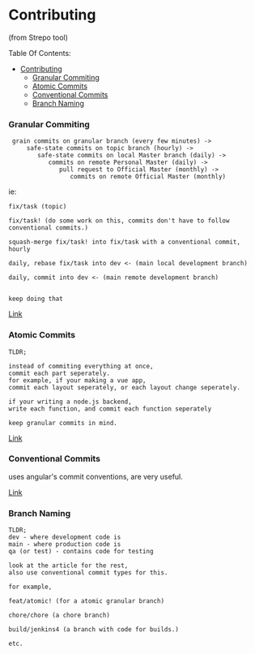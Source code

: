 # Contributing
(from Strepo tool)

Table Of Contents:
- [Contributing](#contributing)
    - [Granular Commiting](#granular-commiting)
    - [Atomic Commits](#atomic-commits)
    - [Conventional Commits](#conventional-commits)
    - [Branch Naming](#branch-naming)



### Granular Commiting
```
 grain commits on granular branch (every few minutes) ->
     safe-state commits on topic branch (hourly) ->
        safe-state commits on local Master branch (daily) ->
           commits on remote Personal Master (daily) ->
              pull request to Official Master (monthly) ->
                 commits on remote Official Master (monthly)
```

ie:
```
fix/task (topic)

fix/task! (do some work on this, commits don't have to follow conventional commits.)

squash-merge fix/task! into fix/task with a conventional commit, hourly

daily, rebase fix/task into dev <- (main local development branch)

daily, commit into dev <- (main remote development branch)


keep doing that
```

[Link](http://blog.elliottcable.name/posts/granular_committing.xhtml)


### Atomic Commits
```
TLDR;

instead of commiting everything at once,
commit each part seperately.
for example, if your making a vue app,
commit each layout seperately, or each layout change seperately.

if your writing a node.js backend,
write each function, and commit each function seperately

keep granular commits in mind.

```

[Link](https://www.freshconsulting.com/insights/blog/atomic-commits/)


### Conventional Commits

uses angular's commit conventions, are very useful.

[Link](https://www.conventionalcommits.org/en/v1.0.0/)

### Branch Naming

```
TLDR;
dev - where development code is
main - where production code is
qa (or test) - contains code for testing

look at the article for the rest,
also use conventional commit types for this.

for example,

feat/atomic! (for a atomic granular branch)

chore/chore (a chore branch)

build/jenkins4 (a branch with code for builds.)

etc.


```
